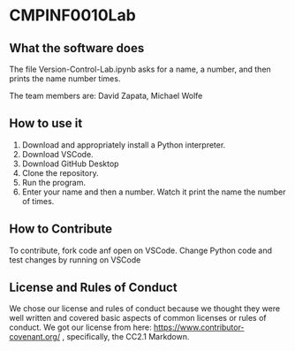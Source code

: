 # CMPINF0010Lab

## What the software does

The file Version-Control-Lab.ipynb asks for a name, a number, and then prints the name number times. 

The team members are: David Zapata, Michael Wolfe

## How to use it

1. Download and appropriately install a Python interpreter.
2. Download VSCode.
3. Download GitHub Desktop
4. Clone the repository.
5. Run the program.
6. Enter your name and then a number.  Watch it print the name the number of times.

## How to Contribute

To contribute, fork code anf open on VSCode. Change Python code and test changes by running on VSCode

## License and Rules of Conduct

We chose our license and rules of conduct because we thought they were well written and covered basic aspects of common licenses or rules of conduct. We got our license from here: https://www.contributor-covenant.org/ , specifically, the CC2.1 Markdown.
